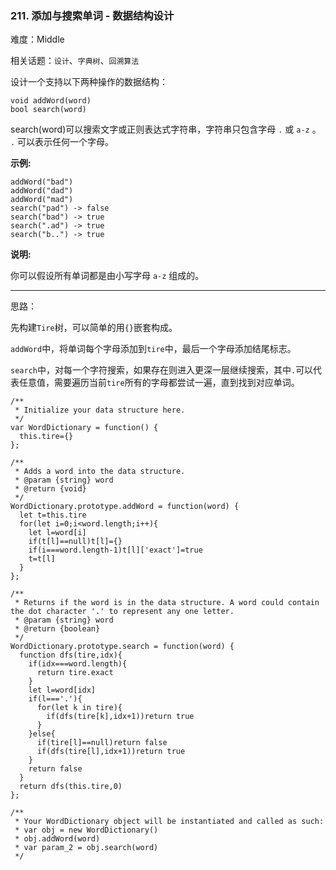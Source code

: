 ### 211. 添加与搜索单词 - 数据结构设计

难度：Middle

相关话题：`设计`、`字典树`、`回溯算法`

设计一个支持以下两种操作的数据结构：



```
void addWord(word)
bool search(word)
```


search(word)可以搜索文字或正则表达式字符串，字符串只包含字母 `.` 或 `a-z` 。 `.`  可以表示任何一个字母。



**示例:** 



```
addWord("bad")
addWord("dad")
addWord("mad")
search("pad") -> false
search("bad") -> true
search(".ad") -> true
search("b..") -> true
```


**说明:** 



你可以假设所有单词都是由小写字母  `a-z` 组成的。




-----

思路：

先构建`Tire`树，可以简单的用`{}`嵌套构成。

`addWord`中，将单词每个字母添加到`tire`中，最后一个字母添加结尾标志。

`search`中，对每一个字符搜索，如果存在则进入更深一层继续搜索，其中`.`可以代表任意值，需要遍历当前`tire`所有的字母都尝试一遍，直到找到对应单词。

```
/**
 * Initialize your data structure here.
 */
var WordDictionary = function() {
  this.tire={}
};

/**
 * Adds a word into the data structure. 
 * @param {string} word
 * @return {void}
 */
WordDictionary.prototype.addWord = function(word) {
  let t=this.tire
  for(let i=0;i<word.length;i++){
    let l=word[i]
    if(t[l]==null)t[l]={}
    if(i===word.length-1)t[l]['exact']=true
    t=t[l]
  }
};

/**
 * Returns if the word is in the data structure. A word could contain the dot character '.' to represent any one letter. 
 * @param {string} word
 * @return {boolean}
 */
WordDictionary.prototype.search = function(word) {
  function dfs(tire,idx){
    if(idx===word.length){
      return tire.exact
    }
    let l=word[idx]
    if(l==='.'){
      for(let k in tire){
        if(dfs(tire[k],idx+1))return true
      }
    }else{
      if(tire[l]==null)return false
      if(dfs(tire[l],idx+1))return true
    }
    return false
  }
  return dfs(this.tire,0)
};

/** 
 * Your WordDictionary object will be instantiated and called as such:
 * var obj = new WordDictionary()
 * obj.addWord(word)
 * var param_2 = obj.search(word)
 */
```

